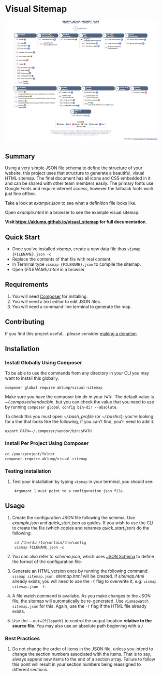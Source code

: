 # Visual Sitemap

![Example Sitemap](images/thumbnail.png)

## Summary

Using a very simple JSON file schema to define the structure of your website, this project uses that structure to generate a beautiful, visual HTML sitemap.  The final document has all icons and CSS embedded in it and can be shared with other team members easily.  The primary fonts use Google Fonts and require internet access, however the fallback fonts work just fine offline.

Take a look at _example.json_ to see what a definition file looks like.

Open _example.html_ in a browser to see the example visual sitemap.

**Visit <https://aklump.github.io/visual_sitemap> for full documentation.**

## Quick Start

- Once you've installed _vismap_, create a new data file thus `vismap {FILENAME}.json -c`
- Replace the contents of that file with real content.
- In Terminal type `vismap {FILENAME}.json` to compile the sitemap.
- Open _{FILENAME}.html_ in a browser.

## Requirements

1. You will need [Composer](https://getcomposer.org/doc/00-intro.md#installation-linux-unix-osx) for installing.
1. You will need a text editor to edit JSON files.
1. You will need a command line terminal to generate the map.

## Contributing

If you find this project useful... please consider [making a donation](https://www.paypal.com/cgi-bin/webscr?cmd=_s-xclick&hosted_button_id=4E5KZHDQCEUV8&item_name=Gratitude%20for%20aklump%2Fvisual_sitemap).

## Installation

### Install Globally Using Composer

To be able to use the commands from any directory in your CLI you may want to install this globally.

    composer global require aklump/visual-sitemap

Make sure you have the composer bin dir in your `PATH`. The default value is _~/.composer/vendor/bin_, but you can check the value that you need to use by running `composer global config bin-dir --absolute`.
    
To check this you must open _~/.bash_profile_ (or _~/.bashrc_); you're looking for a line that looks like the following, if you can't find, you'll need to add it.
                                 
    export PATH=~/.composer/vendor/bin:$PATH

### Install Per Project Using Composer

    cd /your/project/folder
    composer require aklump/visual-sitemap

### Testing installation    

1. Test your installation by typing `vismap` in your terminal, you should see:

        Argument 1 must point to a configuration json file.

## Usage

1. Create the configuration JSON file following the schema.  Use _example.json_ and _quick_start.json_ as guides.  If you wish to use the CLI to create the file (which copies and renames _quick_start.json_) do the following:
        
        cd /the/dir/to/contain/the/config
        vismap FILENAME.json -c
        
1. You can also refer to _schema.json_, which uses [JSON Schema](https://spacetelescope.github.io/understanding-json-schema/index.html) to define the format of the configuration file.
1. Generate an HTML version once by running the following command: `vismap sitemap.json`.  _sitemap.html_ will be created.  If _sitemap.html_ already exists, you will need to use the `-f` flag to overwrite it, e.g. `vismap sitemap.json -f`.
1. A file watch command is availabe.  As you make changes to the JSON file, the sitemap will automatically be re-generated.  Use `vismapwatch sitemap.json` for this.  Again, use the `-f` flag if the HTML file already exists.
1. Use the `--out={filepath}` to control the output location **relative to the source file**.  You may also use an absolute path beginning with a `/`.

### Best Practices

1. Do not change the order of items in the JSON file, unless you intend to change the section numbers associated with the items.  That is to say, always append new items to the end of a section array.  Failure to follow this point will result in your section numbers being reassigned to different sections.
